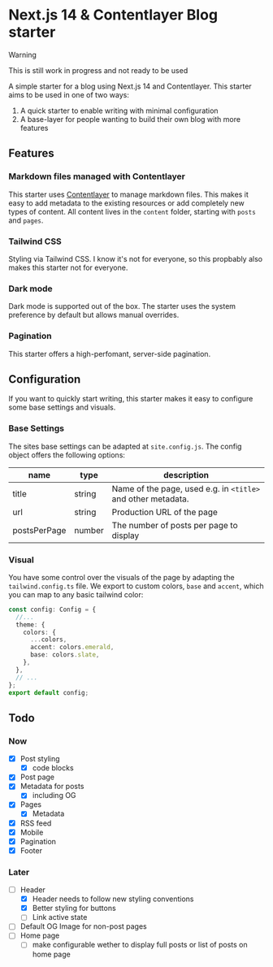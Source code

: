# Next.js 14 & Contentlayer Blog starter

> [!WARNING]  
> This is still work in progress and not ready to be used

A simple starter for a blog using Next.js 14 and Contentlayer. This starter aims to be used in one of two ways:

1. A quick starter to enable writing with minimal configuration
2. A base-layer for people wanting to build their own blog with more features

## Features

### Markdown files managed with Contentlayer

This starter uses [Contentlayer](https://contentlayer.dev) to manage markdown files. This makes it easy to add metadata to the existing resources or add completely new types of content. All content lives in the `content` folder, starting with `posts` and `pages`.

### Tailwind CSS

Styling via Tailwind CSS. I know it's not for everyone, so this propbably also makes this starter not for everyone.

### Dark mode

Dark mode is supported out of the box. The starter uses the system preference by default but allows manual overrides.

### Pagination
This starter offers a high-perfomant, server-side pagination.

## Configuration
If you want to quickly start writing, this starter makes it easy to configure some base settings and visuals.

### Base Settings
The sites base settings can be adapted at `site.config.js`. The config object offers the following options:

  |name|type|description|
  |-----|----|------------|
  |title|string|Name of the page, used e.g. in `<title>` and other metadata.|
  |url|string|Production URL of the page|
  |postsPerPage|number|The number of posts per page to display|

### Visual
You have some control over the visuals of the page by adapting the `tailwind.config.ts` file. We export to custom colors, `base` and `accent`, which you can map to any basic tailwind color:

```ts
const config: Config = {
  //...
  theme: {
    colors: {
      ...colors,
      accent: colors.emerald,
      base: colors.slate,
    },
  },
  // ...
};
export default config;
```

## Todo

### Now

- [x] Post styling
  - [x] code blocks
- [x] Post page
- [x] Metadata for posts
  - [x] including OG
- [x] Pages
  - [x] Metadata
- [x] RSS feed
- [x] Mobile
- [x] Pagination
- [x] Footer

### Later

- [ ] Header
  - [x] Header needs to follow new styling conventions
  - [x] Better styling for buttons
  - [ ] Link active state
- [ ] Default OG Image for non-post pages
- [ ] Home page
  - [ ] make configurable wether to display full posts or list of posts on home page
